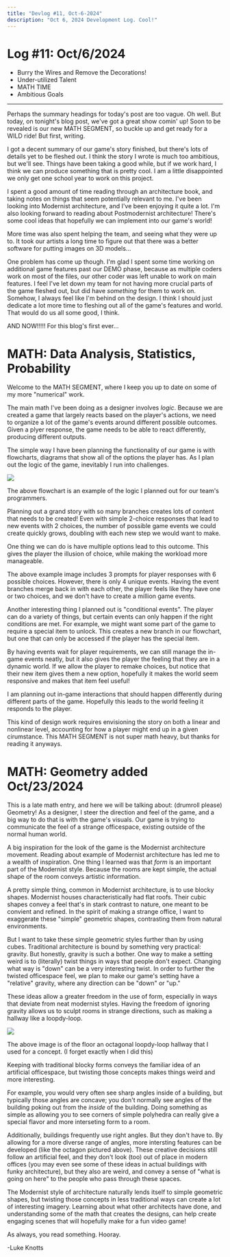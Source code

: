 ```yaml
---
title: "Devlog #11, Oct-6-2024"
description: "Oct 6, 2024 Development Log. Cool!"
---
```


# Log <span class="date">#</span>11: <span class="date">Oct/6/2024</span>

<ul>
<li class="summary">Burry the Wires and Remove the Decorations!</li>
<li class="summary">Under-utilized Talent</li>
<li class="summary">MATH TIME</li>
<li class="summary">Ambitious Goals</li>
</ul>

---

Perhaps the summary headings for today's post are too vague. Oh well. But today, on tonight's blog post, we've got a great show comin' up! Soon to be revealed is our new MATH SEGMENT, so buckle up and get ready for a WILD ride! But first, writing.

I got a decent summary of our game's story finished, but there's lots of details yet to be fleshed out. I think the story I wrote is much too ambitious, but we'll see. Things have been taking a good while, but if we work hard, I think we can produce something that is pretty cool. I am a little disappointed we only get one school year to work on this project.

I spent a good amount of time reading through an architecture book, and taking notes on things that seem potentially relevant to me. I've been looking into Modernist architecture, and I've been enjoying it quite a lot. I'm also looking forward to reading about Postmodernist architecture! There's some cool ideas that hopefully we can implement into our game's world!

More time was also spent helping the team, and seeing what they were up to. It took our artists a long time to figure out that there was a better software for putting images on 3D models...

One problem has come up though. I'm glad I spent some time working on additional game features past our DEMO phase, because as multiple coders work on most of the files, our other coder was left unable to work on main features. I feel I've let down my team for not having more crucial parts of the game fleshed out, but did have <i>something</i> for them to work on. Somehow, I always feel like I'm behind on the design. I think I should just dedicate a lot more time to fleshing out all of the game's features and world. That would do us all some good, I think.

AND NOW!!!!! For this blog's first ever...

<h1>MATH: Data Analysis, Statistics, Probability</h1>

Welcome to the MATH SEGMENT, where I keep you up to date on some of my more "numerical" work.

The main math I've been doing as a designer involves <i>logic</i>. Because we are created a game that largely reacts based on the player's actions, we need to organize a lot of the game's events around different possible outcomes. Given a plyer response, the game needs to be able to react differently, producing different outputs.

The simple way I have been planning the functionality of our game is with flowcharts, diagrams that show all of the options the player has. As I plan out the logic of the game, inevitably I run into challenges.

<img src="/images/erase-employment-game/opening-flowchart.png">

The above flowchart is an example of the logic I planned out for our team's programmers.

Planning out a grand story with so many branches creates lots of content that needs to be created! Even with simple 2-choice responses that lead to new events with 2 choices, the number of possible game events we could create quickly grows, doubling with each new step we would want to make.

One thing we can do is have multiple options lead to this outcome. This gives the player the illusion of choice, while making the workload more manageable.

The above example image includes 3 prompts for player responses with 6 possible choices. However, there is only 4 unique events. Having the event branches merge back in with each other, the player feels like they have one or two choices, and we don't have to create a million game events.

Another interesting thing I planned out is "conditional events". The player can do a variety of things, but certain events can only happen if the right conditions are met. For example, we might want some part of the game to require a special item to unlock. This creates a new branch in our flowchart, but one that can only be accessed if the player has the special item.

By having events wait for player requirements, we can still manage the in-game events neatly, but it also gives the player the feeling that they are in a dynamic world. If we allow the player to remake choices, but notice that their new item gives them a new option, hopefully it makes the world seem responsive and makes that item feel useful!

I am planning out in-game interactions that should happen differently during different parts of the game. Hopefully this leads to the world feeling it responds to the player.

This kind of design work requires envisioning the story on both a linear and nonlinear level, accounting for how a player might end up in a given cirumstance. This MATH SEGMENT is not super math heavy, but thanks for reading it anyways.

<h1>MATH: Geometry <span class="date">added Oct/23/2024</span></h1>

This is a late math entry, and here we will be talking about: (drumroll please) Geometry! As a designer, I steer the direction and feel of the game, and a big way to do that is with the game's visuals. Our game is trying to communicate the feel of a strange officespace, existing outside of the normal human world.

A big inspiration for the look of the game is the Modernist architecture movement. Reading about example of Modernist architecture has led me to a wealth of inspiration. One thing I learned was that <i>form</i> is an important part of the Modernist style. Because the rooms are kept simple, the actual shape of the room conveys artistic information.

A pretty simple thing, common in Modernist architecture, is to use blocky shapes. Modernist houses characteristically had flat roofs. Their cubic shapes convey a feel that's in stark contrast to nature, one meant to be convient and refined. In the spirit of making a strange office, I want to exaggerate these "simple" geometric shapes, contrasting them from natural environments.

But I want to take these simple geometric styles further than by using cubes. Traditional architecture is bound by something very practical: gravity. But honestly, gravity is such a bother. One way to make a setting weird is to (literally) twist things in ways that people don't expect. Changing what way is "down" can be a very interesting twist. In order to further the twisted officespace feel, we plan to make our game's setting have a "relative" gravity, where any direction can be "down" or "up."

These ideas allow a greater freedom in the use of form, especially in ways that deviate from neat modernist styles. Having the freedom of ignoring gravity allows us to sculpt rooms in strange directions, such as making a hallway like a loopdy-loop.

<img src="/images/erase-employment-game/hexagon-hallway.jpeg"></img>

<span class="image-desc">The above image is of the floor an octagonal loopdy-loop hallway that I used for a concept. (I forget exactly when I did this)</span>

Keeping with traditional blocky forms conveys the familiar idea of an artificial officespace, but twisting those concepts makes things weird and more interesting.

For example, you would very often see sharp angles inside of a building, but typically those angles are concave; you don't normally see angles of the building poking out from the <i>inside</i> of the building. Doing something as simple as allowing you to see corners of simple polyhedra can really give a special flavor and more interseting form to a room.

Additionally, buildings frequently use right angles. But they don't have to. By allowing for a more diverse range of angles, more intersting features can be developed (like the octagon pictured above). These creative decisions still follow an artificial feel, and they don't look (too) out of place in modern offices (you may even see some of these ideas in actual buildings with funky architecture), but they also are weird, and convey a sense of "what is going on here" to the people who pass through these spaces.

The Modernist style of architecture naturally lends itself to simple geometric shapes, but twisting those concepts in less traditional ways can create a lot of interesting imagery. Learning about what other architects have done, and understanding some of the math that creates the designs, can help create engaging scenes that will hopefully make for a fun video game!

As always, you read something. Hooray.

<p class="signature">-Luke Knotts</p>

